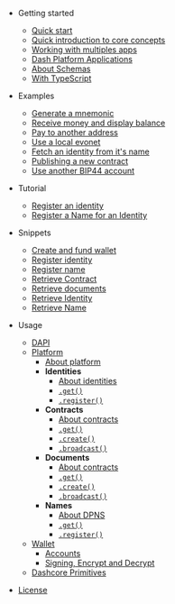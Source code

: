 - Getting started
    - [Quick start](getting-started/quickstart.md)
    - [Quick introduction to core concepts](getting-started/core-concepts.md)
    - [Working with multiples apps](getting-started/multiples-apps.md)
    - [Dash Platform Applications](getting-started/dash-platform-applications.md)
    - [About Schemas](getting-started/about-schemas.md)
    - [With TypeScript](getting-started/with-typescript.md)
    
- Examples 
    - [Generate a mnemonic](/examples/generate-a-new-mnemonic.md) 
    - [Receive money and display balance](/examples/receive-money-and-check-balance.md) 
    - [Pay to another address](/examples/pay-to-another-address.md) 
    - [Use a local evonet](/examples/use-local-evonet.md) 
    - [Fetch an identity from it's name](/examples/fetch-an-identity-from-its-name.md) 
    - [Publishing a new contract](/examples/publishing-a-new-contract.md) 
    - [Use another BIP44 account](/examples/use-different-account.md) 
    
- Tutorial
    - [Register an identity](https://dashplatform.readme.io/docs/tutorial-register-an-identity)
    - [Register a Name for an Identity](https://dashplatform.readme.io/docs/tutorial-register-a-name-for-an-identity)

- Snippets 
    - [Create and fund wallet](/examples/node/create-and-fund-wallet.js)
    - [Register identity](/examples/node/register-identity.js)
    - [Register name](/examples/node/register-name.js)
    - [Retrieve Contract](/examples/node/retrieve-contract.js)
    - [Retrieve documents](/examples/node/retrieve-documents.js)
    - [Retrieve Identity](/examples/node/retrieve-identity.js)
    - [Retrieve Name](/examples/node/retrieve-name.js)    
    
- Usage 
    - [DAPI](usage/dapi.md)    
    - [Platform](platform/about-platform.md)
        - [About platform](platform/about-platform.md)
        - **Identities**
            - [About identities](platform/identities/about-identity.md)
            - [`.get()`](platform/identities/get.md)
            - [`.register()`](platform/identities/register.md)
        - **Contracts**
            - [About contracts](platform/contracts/about-contracts.md)
            - [`.get()`](platform/contracts/get.md)
            - [`.create()`](platform/contracts/create.md)
            - [`.broadcast()`](platform/contracts/broadcast.md)
        - **Documents**
            - [About contracts](platform/contracts/about-contracts.md)
            - [`.get()`](platform/contracts/get.md)
            - [`.create()`](platform/contracts/create.md)
            - [`.broadcast()`](platform/contracts/broadcast.md)
        - **Names**
            - [About DPNS](platform/names/about-dpns.md)
            - [`.get()`](platform/names/get.md)
            - [`.register()`](platform/names/register.md)
    - [Wallet](wallet/about-wallet-lib.md)
        - [Accounts](wallet/accounts.md)
        - [Signing, Encrypt and Decrypt](wallet/signing-encrypt.md)
    - [Dashcore Primitives](usage/dashcorelib-primitives.md)

- [License](LICENSE)
